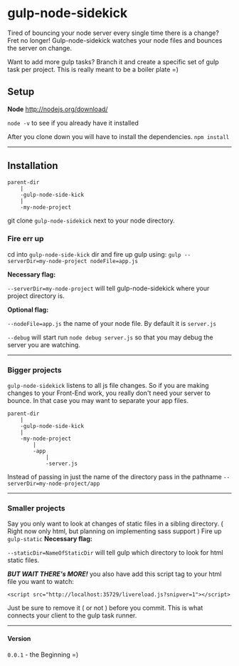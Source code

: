 gulp-node-sidekick
==================

Tired of bouncing your node server every single time there is a change? Fret no longer! Gulp-node-sidekick watches your node files and bounces the server on change.

Want to add more gulp tasks? Branch it and create a specific set of gulp task per project. This is really meant to be a boiler plate =)

## Setup

**Node**
http://nodejs.org/download/

```node -v``` to see if you already have it installed

After you clone down you will have to install the dependencies. ```npm install```

___

## Installation

````
parent-dir
	|
 	-gulp-node-side-kick
 	|
 	-my-node-project

````

git clone ```gulp-node-sidekick``` next to your node directory.

### Fire err up

cd into ```gulp-node-side-kick``` dir and fire up gulp using:
  ```gulp --serverDir=my-node-project nodeFile=app.js```

**Necessary flag:**

```--serverDir=my-node-project``` will tell gulp-node-sidekick where your project directory is.

**Optional flag:**

```--nodeFile=app.js``` the name of your node file. By default it is ```server.js```


```--debug``` will start run ```node debug server.js``` so that you may debug the server you are watching.
___

### Bigger projects
```gulp-node-sidekick``` listens to all js file changes. So if you are making changes to your Front-End work, you really don't need your server to bounce. In that case you may want to separate your app files.
````
parent-dir
	|
	-gulp-node-side-kick
	|
	-my-node-project
		|
		-app
			|
			-server.js
````
Instead of passing in just the name of the directory pass in the pathname ```--serverDir=my-node-project/app```

___

### Smaller projects

Say you only want to look at changes of static files in a sibling directory. ( Right now only html, but planning on implementing sass support )
Fire up ```gulp-static```
**Necessary flag:**

```--staticDir=NameOfStaticDir``` will tell gulp which directory to look for html static files.

***BUT WAIT THERE's MORE!*** you also have add this script tag to your html file you want to watch:

```<script src="http://localhost:35729/livereload.js?snipver=1"></script>```

Just be sure to remove it ( or not ) before you commit. This is what connects your client to the gulp task runner.

___

#### Version
```0.0.1``` - the Beginning =)
